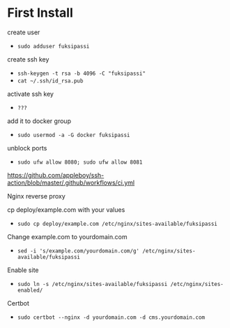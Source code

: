 # First Install

create user

- `sudo adduser fuksipassi`

create ssh key

- `ssh-keygen -t rsa -b 4096 -C "fuksipassi"`
- `cat ~/.ssh/id_rsa.pub`

activate ssh key

- `???`

add it to docker group

- `sudo usermod -a -G docker fuksipassi`

unblock ports

- `sudo ufw allow 8080; sudo ufw allow 8081`

https://github.com/appleboy/ssh-action/blob/master/.github/workflows/ci.yml


Nginx reverse proxy

cp deploy/example.com with your values

- `sudo cp deploy/example.com /etc/nginx/sites-available/fuksipassi`

Change example.com to yourdomain.com

- `sed -i 's/example.com/yourdomain.com/g' /etc/nginx/sites-available/fuksipassi`

Enable site

- `sudo ln -s /etc/nginx/sites-available/fuksipassi /etc/nginx/sites-enabled/`

Certbot

- `sudo certbot --nginx -d yourdomain.com -d cms.yourdomain.com`
